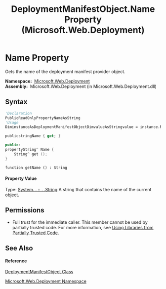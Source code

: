 ﻿---
title: DeploymentManifestObject.Name Property  (Microsoft.Web.Deployment)
TOCTitle: Name Property
ms:assetid: P:Microsoft.Web.Deployment.DeploymentManifestObject.Name
ms:mtpsurl: https://msdn.microsoft.com/en-us/library/microsoft.web.deployment.deploymentmanifestobject.name(v=VS.90)
ms:contentKeyID: 20208810
ms.date: 05/02/2012
mtps_version: v=VS.90
f1_keywords:
- Microsoft.Web.Deployment.DeploymentManifestObject.Name
- Microsoft.Web.Deployment.DeploymentManifestObject.get_Name
dev_langs:
- CSharp
- JScript
- VB
- c++
api_location:
- Microsoft.Web.Deployment.dll
api_name:
- Microsoft.Web.Deployment.DeploymentManifestObject.get_Name
- Microsoft.Web.Deployment.DeploymentManifestObject.Name
api_type:
- Managed
topic_type:
- apiref
- kbSyntax
product_family_name: VS
ROBOTS: INDEX,FOLLOW
---

# Name Property

Gets the name of the deployment manifest provider object.

**Namespace:**  [Microsoft.Web.Deployment](microsoft-web-deployment-namespace.md)  
**Assembly:**  Microsoft.Web.Deployment (in Microsoft.Web.Deployment.dll)

## Syntax

``` vb
'Declaration
PublicReadOnlyPropertyNameAsString
'Usage
DiminstanceAsDeploymentManifestObjectDimvalueAsStringvalue = instance.Name
```

``` csharp
publicstringName { get; }
```

``` c++
public:
propertyString^ Name {
    String^ get ();
}
```

``` jscript
function getName () : String
```

#### Property Value

Type: [System. . :: . .String](https://msdn.microsoft.com/en-us/library/s1wwdcbf\(v=vs.90\))  
A string that contains the name of the current object.  

## Permissions

  - Full trust for the immediate caller. This member cannot be used by partially trusted code. For more information, see [Using Libraries from Partially Trusted Code](https://msdn.microsoft.com/en-us/library/8skskf63\(v=vs.90\)).

## See Also

#### Reference

[DeploymentManifestObject Class](deploymentmanifestobject-class-microsoft-web-deployment.md)

[Microsoft.Web.Deployment Namespace](microsoft-web-deployment-namespace.md)

